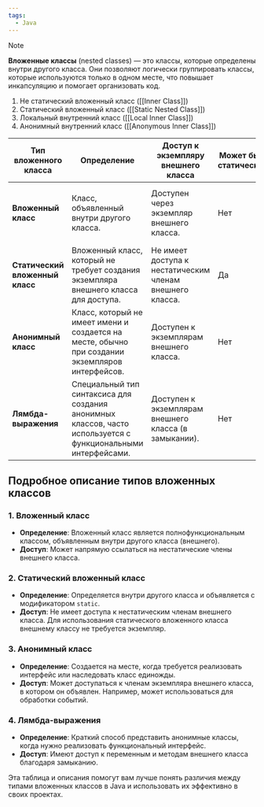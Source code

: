 ```yaml
---
tags:
  - Java
---
```


> [!NOTE]
> **Вложенные классы** (nested classes) — это классы, которые определены внутри другого класса. Они позволяют логически группировать классы, которые используются только в одном месте, что повышает инкапсуляцию и помогает организовать код. 

1. Не статический вложенный класс ([[Inner Class]])
2. Статический вложенный класс ([[Static Nested Class]])
3. Локальный внутренний класс ([[Local Inner Class]])
4. Анонимный внутренний класс ([[Anonymous Inner Class]])

| Тип вложенного класса      | Определение                                                                                     | Доступ к экземпляру внешнего класса | Может быть статическим | Применение                                                    |
|---------------------------|------------------------------------------------------------------------------------------------|-----------------------------------|-----------------------|------------------------------------------------------------|
| **Вложенный класс**       | Класс, объявленный внутри другого класса.                                                      | Доступен через экземпляр внешнего класса. | Нет                   | Используется для логической группы с внешним классом.      |
| **Статический вложенный класс** | Вложенный класс, который не требует создания экземпляра внешнего класса для доступа.         | Не имеет доступа к нестатическим членам внешнего класса. | Да                    | Упрощает организацию кода, когда не нужен доступ к экземпляру. |
| **Анонимный класс**      | Класс, который не имеет имени и создается на месте, обычно при создании экземпляров интерфейсов. | Доступен к экземплярам внешнего класса. | Нет                   | Используется для однократного использования без именования.  |
| **Лямбда-выражения**     | Специальный тип синтаксиса для создания анонимных классов, часто используется с функциональными интерфейсами. | Доступен к экземплярам внешнего класса (в замыкании). | Нет                   | Упрощает написание кода, делает его более читаемым.         |

## Подробное описание типов вложенных классов

### 1. Вложенный класс
- **Определение**: Вложенный класс является полнофункциональным классом, объявленным внутри другого класса (внешнего).
- **Доступ**: Может напрямую ссылаться на нестатические члены внешнего класса.
  
### 2. Статический вложенный класс
- **Определение**: Определяется внутри другого класса и объявляется с модификатором `static`.
- **Доступ**: Не имеет доступа к нестатическим членам внешнего класса. Для использования статического вложенного класса внешнему классу не требуется экземпляр.

### 3. Анонимный класс
- **Определение**: Создается на месте, когда требуется реализовать интерфейс или наследовать класс единожды.
- **Доступ**: Может доступаться к членам экземпляра внешнего класса, в котором он объявлен. Например, может использоваться для обработки событий.

### 4. Лямбда-выражения
- **Определение**: Краткий способ представить анонимные классы, когда нужно реализовать функциональный интерфейс.
- **Доступ**: Имеют доступ к переменным и методам внешнего класса благодаря замыканию.

Эта таблица и описания помогут вам лучше понять различия между типами вложенных классов в Java и использовать их эффективно в своих проектах.